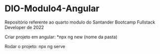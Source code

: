 # DIO-Modulo4-Angular
Repositório referente ao quarto modulo do Santander Bootcamp Fullstack Developer de 2022

Criar projeto em angular:
*npx ng new (nome da pasta)

Rodar o projeto:
npx ng serve